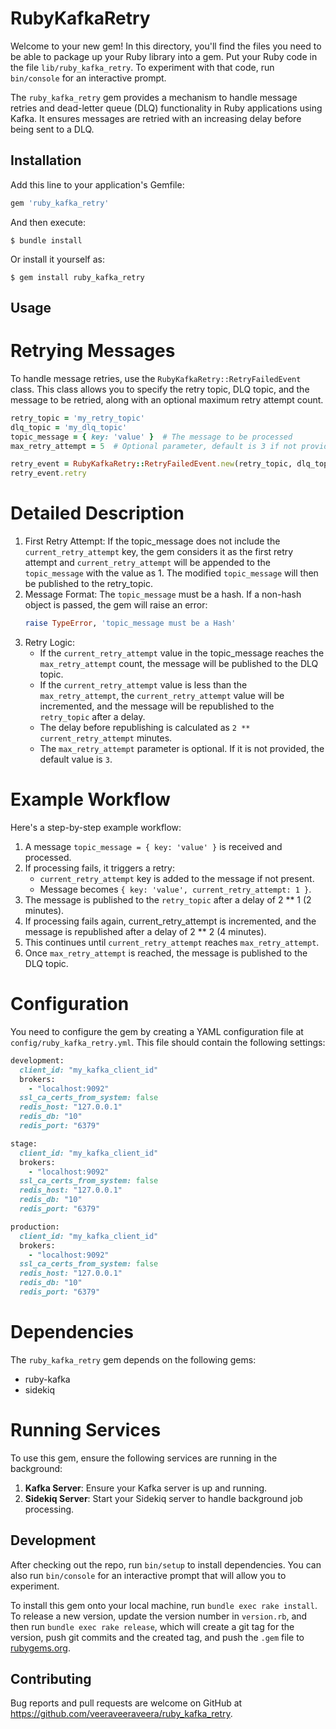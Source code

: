 # RubyKafkaRetry

Welcome to your new gem! In this directory, you'll find the files you need to be able to package up your Ruby library into a gem. Put your Ruby code in the file `lib/ruby_kafka_retry`. To experiment with that code, run `bin/console` for an interactive prompt.

The `ruby_kafka_retry` gem provides a mechanism to handle message retries and dead-letter queue (DLQ) functionality in Ruby applications using Kafka. It ensures messages are retried with an increasing delay before being sent to a DLQ.

## Installation

Add this line to your application's Gemfile:

```ruby
gem 'ruby_kafka_retry'
```

And then execute:

    $ bundle install

Or install it yourself as:

    $ gem install ruby_kafka_retry

## Usage
# Retrying Messages
To handle message retries, use the `RubyKafkaRetry::RetryFailedEvent` class. This class allows you to specify the retry topic, DLQ topic, and the message to be retried, along with an optional maximum retry attempt count.

```ruby
retry_topic = 'my_retry_topic'
dlq_topic = 'my_dlq_topic'
topic_message = { key: 'value' }  # The message to be processed
max_retry_attempt = 5  # Optional parameter, default is 3 if not provided

retry_event = RubyKafkaRetry::RetryFailedEvent.new(retry_topic, dlq_topic, topic_message, max_retry_attempt)
retry_event.retry
```

# Detailed Description
1. First Retry Attempt:
    If the topic_message does not include the `current_retry_attempt` key, the gem considers it as the first retry attempt and `current_retry_attempt` will be appended to the `topic_message` with the value as 1. The modified `topic_message` will then be published to the retry_topic.
2. Message Format:
    The `topic_message` must be a hash. If a non-hash object is passed, the gem will raise an error:
     ```ruby
     raise TypeError, 'topic_message must be a Hash'
     ```
3. Retry Logic:
    * If the `current_retry_attempt` value in the topic_message reaches the `max_retry_attempt` count, the message will be published to the DLQ topic.
    * If the `current_retry_attempt` value is less than the `max_retry_attempt`, the `current_retry_attempt` value will be incremented, and the message will be republished to the `retry_topic` after a delay.
    * The delay before republishing is calculated as `2 ** current_retry_attempt` minutes.
    * The `max_retry_attempt` parameter is optional. If it is not provided, the default value is `3`.

# Example Workflow
Here's a step-by-step example workflow:
1. A message `topic_message = { key: 'value' }` is received and processed.
2. If processing fails, it triggers a retry:
    * `current_retry_attempt` key is added to the message if not present.
    * Message becomes `{ key: 'value', current_retry_attempt: 1 }`.
3. The message is published to the `retry_topic` after a delay of 2 ** 1 (2 minutes).
4. If processing fails again, current_retry_attempt is incremented, and the message is republished after a delay of 2 ** 2 (4 minutes).
5. This continues until `current_retry_attempt` reaches `max_retry_attempt`.
6. Once `max_retry_attempt` is reached, the message is published to the DLQ topic.

# Configuration
You need to configure the gem by creating a YAML configuration file at `config/ruby_kafka_retry.yml`. This file should contain the following settings:

```ruby
development:
  client_id: "my_kafka_client_id"
  brokers:
    - "localhost:9092"
  ssl_ca_certs_from_system: false
  redis_host: "127.0.0.1"
  redis_db: "10"
  redis_port: "6379"

stage:
  client_id: "my_kafka_client_id"
  brokers:
    - "localhost:9092"
  ssl_ca_certs_from_system: false
  redis_host: "127.0.0.1"
  redis_db: "10"
  redis_port: "6379"

production:
  client_id: "my_kafka_client_id"
  brokers:
    - "localhost:9092"
  ssl_ca_certs_from_system: false
  redis_host: "127.0.0.1"
  redis_db: "10"
  redis_port: "6379"
```

# Dependencies
The `ruby_kafka_retry` gem depends on the following gems:
* ruby-kafka
* sidekiq

# Running Services
To use this gem, ensure the following services are running in the background:
1. **Kafka Server**: Ensure your Kafka server is up and running.
2. **Sidekiq Server**: Start your Sidekiq server to handle background job processing.

## Development

After checking out the repo, run `bin/setup` to install dependencies. You can also run `bin/console` for an interactive prompt that will allow you to experiment.

To install this gem onto your local machine, run `bundle exec rake install`. To release a new version, update the version number in `version.rb`, and then run `bundle exec rake release`, which will create a git tag for the version, push git commits and the created tag, and push the `.gem` file to [rubygems.org](https://rubygems.org).

## Contributing

Bug reports and pull requests are welcome on GitHub at https://github.com/veeraveeraveera/ruby_kafka_retry.
